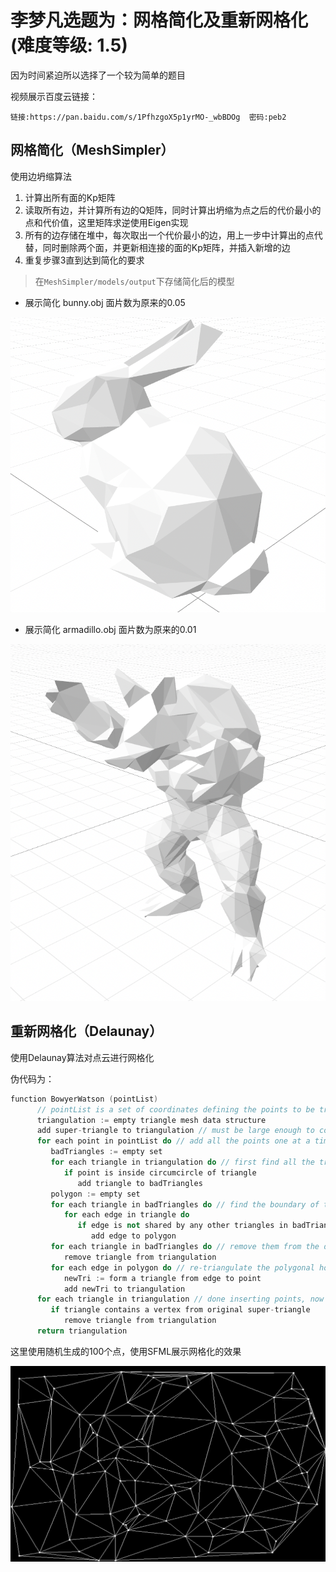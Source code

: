 # 李梦凡选题为：网格简化及重新网格化 (难度等级: 1.5)

因为时间紧迫所以选择了一个较为简单的题目

视频展示百度云链接：

```
链接:https://pan.baidu.com/s/1PfhzgoX5p1yrMO-_wbBDOg  密码:peb2
```

## 网格简化（MeshSimpler）

使用边坍缩算法

1. 计算出所有面的Kp矩阵
2. 读取所有边，并计算所有边的Q矩阵，同时计算出坍缩为点之后的代价最小的点和代价值，这里矩阵求逆使用Eigen实现
3. 所有的边存储在堆中，每次取出一个代价最小的边，用上一步中计算出的点代替，同时删除两个面，并更新相连接的面的Kp矩阵，并插入新增的边
4. 重复步骤3直到达到简化的要求

> 在`MeshSimpler/models/output`下存储简化后的模型

- 展示简化 bunny.obj 面片数为原来的0.05

![](./images/bunny.png)

- 展示简化 armadillo.obj 面片数为原来的0.01

![](./images/armadillo.png)


## 重新网格化（Delaunay）

使用Delaunay算法对点云进行网格化

伪代码为：

```c++
function BowyerWatson (pointList)
      // pointList is a set of coordinates defining the points to be triangulated
      triangulation := empty triangle mesh data structure
      add super-triangle to triangulation // must be large enough to completely contain all the points in pointList
      for each point in pointList do // add all the points one at a time to the triangulation
         badTriangles := empty set
         for each triangle in triangulation do // first find all the triangles that are no longer valid due to the insertion
            if point is inside circumcircle of triangle
               add triangle to badTriangles
         polygon := empty set
         for each triangle in badTriangles do // find the boundary of the polygonal hole
            for each edge in triangle do
               if edge is not shared by any other triangles in badTriangles
                  add edge to polygon
         for each triangle in badTriangles do // remove them from the data structure
            remove triangle from triangulation
         for each edge in polygon do // re-triangulate the polygonal hole
            newTri := form a triangle from edge to point
            add newTri to triangulation
      for each triangle in triangulation // done inserting points, now clean up
         if triangle contains a vertex from original super-triangle
            remove triangle from triangulation
      return triangulation
```

这里使用随机生成的100个点，使用SFML展示网格化的效果

![](./images/Delaunay.png)